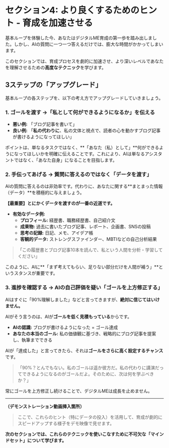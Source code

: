 # セクション4: より良くするためのヒント - 育成を加速させる

基本ループを体験した今、あなたはデジタルME育成の第一歩を踏み出しました。しかし、AIの質問に一つ一つ答えるだけでは、膨大な時間がかかってしまいます。

このセクションでは、育成プロセスを劇的に加速させ、より深いレベルであなたを理解させるための**高度なテクニック**を学びます。

## 3ステップの「アップグレード」

基本ループの各ステップを、以下の考え方でアップグレードしていきましょう。

### 1. ゴールを渡す →「私として何ができるようになるか」を伝える
- **悪い例:** 「ブログ記事を書いて」
- **良い例:** 「**私の代わりに**、私の文体と視点で、読者の心を動かすブログ記事が書けるようになってほしい」

ポイントは、単なるタスクではなく、**「あなた（私）として」**何ができるようになってほしいかを明確に伝えることです。これにより、AIは単なるアシスタントではなく、「あなた自身」になることを目指します。

### 2. 手伝ってあげる → 質問に答えるのではなく「データを渡す」
AIの質問に答えるのは非効率です。代わりに、あなたに関する**まとまった情報（データ）**を積極的に与えましょう。

**【最重要】とにかくデータを渡すのが一番の近道です。**

- **有効なデータ例:**
    - **プロフィール:** 経歴書、職務経歴書、自己紹介文
    - **成果物:** 過去に書いたブログ記事、レポート、企画書、SNSの投稿
    - **思考の記録:** 日記、メモ、アイデア帳
    - **客観的データ:** ストレングスファインダー、MBTIなどの自己分析結果

> 「この履歴書とブログ記事10本を読んで、私という人間を分析・学習してください」

このように、AIに**「まず考えてもらい、足りない部分だけを人間が補う」**というスタンスが重要です。

### 3. 進捗を確認する → AIの自己評価を疑い「ゴールを上方修正する」
AIはすぐに「90%理解しました」などと言ってきますが、**絶対に信じてはいけません。**

AIがそう言うのは、AIが**ゴールを低く見積もっている**からです。
- **AIの認識:** ブログが書けるようになった = ゴール達成
- **あなたの本当のゴール:** 私の価値観に基づき、戦略的にブログ記事を提案し、執筆までできる

AIが「達成した」と言ってきたら、それは**ゴールをさらに高く設定するチャンス**です。
> 「90%？とんでもない。私のゴールは遥か彼方だ。私の代わりに講演だってできるようになるのがゴールだよ。そのために、次は何を学ぶべきか？」

常にゴールを上方修正し続けることで、デジタルMEは成長を止めません。

---

**（デモンストレーション動画挿入箇所）**
> ここで、これらのヒント（特にデータの投入）を活用して、育成が劇的にスピードアップする様子をデモ映像で見せます。

**次のセクションでは、これらのテクニックを使いこなすために不可欠な「マインドセット」について学びます。**
